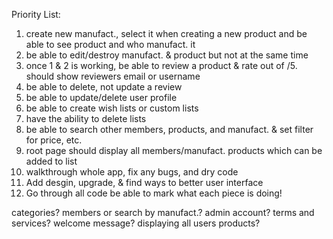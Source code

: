Priority List:

1. create new manufact., select it when creating a new product and be able to see product and who manufact. it
2. be able to edit/destroy manufact. & product but not at the same time
3. once 1 & 2 is working, be able to review a product & rate out of /5. should show reviewers email or username
4. be able to delete, not update a review
5. be able to update/delete user profile
6. be able to create wish lists or custom lists
7. have the ability to delete lists
8. be able to search other members, products, and manufact. & set filter for price, etc.
9. root page should display all members/manufact. products which can be added to list
10. walkthrough whole app, fix any bugs, and dry code
11. Add desgin, upgrade, & find ways to better user interface
12. Go through all code be able to mark what each piece is doing!

categories?
members or search by manufact.?
admin account?
terms and services?
welcome message?
displaying all users products?
